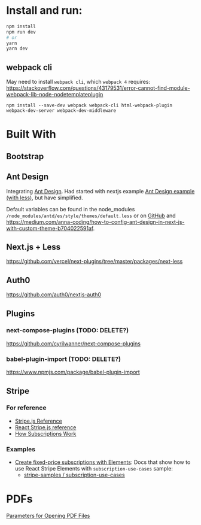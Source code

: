# Install and run:

```bash
npm install
npm run dev
# or
yarn
yarn dev
```

## webpack cli
May need to install `webpack cli`, which `webpack 4` requires:
https://stackoverflow.com/questions/43179531/error-cannot-find-module-webpack-lib-node-nodetemplateplugin

```
npm install --save-dev webpack webpack-cli html-webpack-plugin webpack-dev-server webpack-dev-middleware
```

# Built With

## Bootstrap

## Ant Design
Integrating [Ant Design](http://ant.design). Had started with nextjs example [Ant Design example (with less)](https://github.com/zeit/next.js/tree/canary/examples/with-ant-design-less), but have simplified.

Default variables can be found in the node_modules `/node_modules/antd/es/style/themes/default.less` or on [GitHub](https://github.com/ant-design/ant-design/blob/master/components/style/themes/default.less) and https://medium.com/anna-coding/how-to-config-ant-design-in-next-js-with-custom-theme-b704022591af.

## Next.js + Less
https://github.com/vercel/next-plugins/tree/master/packages/next-less

## Auth0

https://github.com/auth0/nextjs-auth0

## Plugins

### next-compose-plugins (TODO: DELETE?)
https://github.com/cyrilwanner/next-compose-plugins

### babel-plugin-import (TODO: DELETE?)
https://www.npmjs.com/package/babel-plugin-import

## Stripe

### For reference
* [Stripe.js Reference](https://stripe.com/docs/js)
* [React Stripe.js reference](https://stripe.com/docs/stripe-js/react)
* [How Subscriptions Work](https://stripe.com/docs/billing/subscriptions/overview#how-payments-work-subscriptions)

### Examples
* [Create fixed-price subscriptions with Elements](https://stripe.com/docs/billing/subscriptions/fixed-price): Docs that show how to use React Stripe Elements with `subscription-use-cases` sample:
  * [stripe-samples / subscription-use-cases](https://github.com/stripe-samples/subscription-use-cases)

# PDFs

[Parameters for Opening PDF Files](https://www.adobe.com/content/dam/acom/en/devnet/acrobat/pdfs/pdf_open_parameters.pdf)